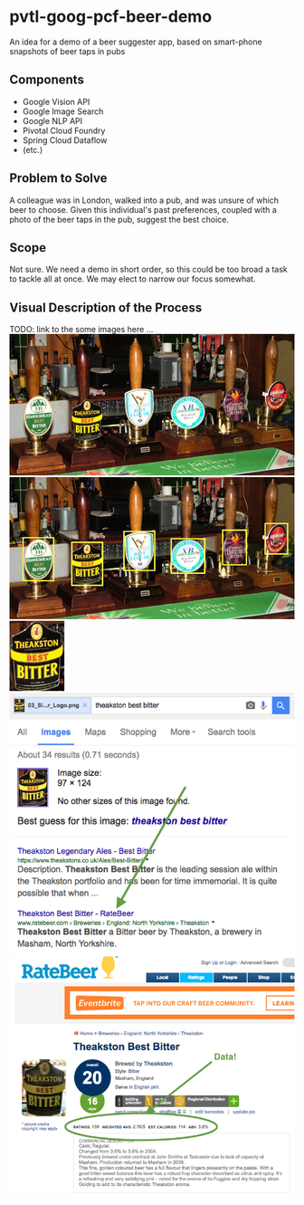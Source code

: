# pvtl-goog-pcf-beer-demo

An idea for a demo of a beer suggester app, based on smart-phone snapshots of beer taps in pubs

## Components
* Google Vision API
* Google Image Search
* Google NLP API
* Pivotal Cloud Foundry
* Spring Cloud Dataflow
* (etc.)

## Problem to Solve
A colleague was in London, walked into a pub, and was unsure of which beer to choose.  Given this
individual's past preferences, coupled with a photo of the beer taps in the pub, suggest the best
choice.

## Scope
Not sure.  We need a demo in short order, so this could be too broad a task to tackle all at once.
We may elect to narrow our focus somewhat.

## Visual Description of the Process
TODO: link to the some images here ...
![Step 1](./images/01_Several_Beer_Taps.jpg)
![Step 2](./images/02_Individual_Taps_Recognized.jpg)
![Step 3](./images/03_Single_Beer_Logo.png)
![Step 4](./images/04_Image_Search.png)
![Step 5](./images/05_Beer_Rating_Found.png)
